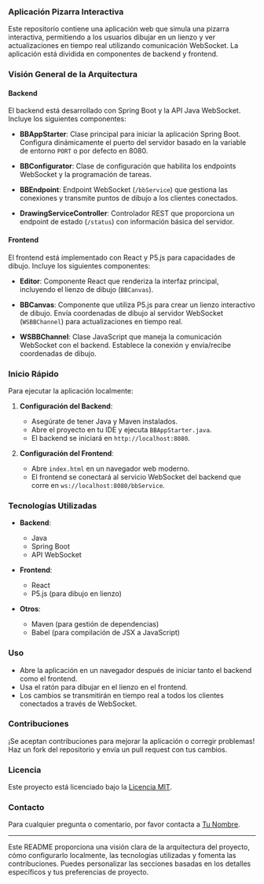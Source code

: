 ### Aplicación Pizarra Interactiva

Este repositorio contiene una aplicación web que simula una pizarra interactiva, permitiendo a los usuarios dibujar en un lienzo y ver actualizaciones en tiempo real utilizando comunicación WebSocket. La aplicación está dividida en componentes de backend y frontend.

### Visión General de la Arquitectura

#### Backend

El backend está desarrollado con Spring Boot y la API Java WebSocket. Incluye los siguientes componentes:

- **BBAppStarter**: Clase principal para iniciar la aplicación Spring Boot. Configura dinámicamente el puerto del servidor basado en la variable de entorno `PORT` o por defecto en 8080.
  
- **BBConfigurator**: Clase de configuración que habilita los endpoints WebSocket y la programación de tareas.

- **BBEndpoint**: Endpoint WebSocket (`/bbService`) que gestiona las conexiones y transmite puntos de dibujo a los clientes conectados.

- **DrawingServiceController**: Controlador REST que proporciona un endpoint de estado (`/status`) con información básica del servidor.

#### Frontend

El frontend está implementado con React y P5.js para capacidades de dibujo. Incluye los siguientes componentes:

- **Editor**: Componente React que renderiza la interfaz principal, incluyendo el lienzo de dibujo (`BBCanvas`).
  
- **BBCanvas**: Componente que utiliza P5.js para crear un lienzo interactivo de dibujo. Envía coordenadas de dibujo al servidor WebSocket (`WSBBChannel`) para actualizaciones en tiempo real.
  
- **WSBBChannel**: Clase JavaScript que maneja la comunicación WebSocket con el backend. Establece la conexión y envía/recibe coordenadas de dibujo.

### Inicio Rápido

Para ejecutar la aplicación localmente:

1. **Configuración del Backend**:
   - Asegúrate de tener Java y Maven instalados.
   - Abre el proyecto en tu IDE y ejecuta `BBAppStarter.java`.
   - El backend se iniciará en `http://localhost:8080`.

2. **Configuración del Frontend**:
   - Abre `index.html` en un navegador web moderno.
   - El frontend se conectará al servicio WebSocket del backend que corre en `ws://localhost:8080/bbService`.

### Tecnologías Utilizadas

- **Backend**:
  - Java
  - Spring Boot
  - API WebSocket
  
- **Frontend**:
  - React
  - P5.js (para dibujo en lienzo)
  
- **Otros**:
  - Maven (para gestión de dependencias)
  - Babel (para compilación de JSX a JavaScript)
  
### Uso

- Abre la aplicación en un navegador después de iniciar tanto el backend como el frontend.
- Usa el ratón para dibujar en el lienzo en el frontend.
- Los cambios se transmitirán en tiempo real a todos los clientes conectados a través de WebSocket.

### Contribuciones

¡Se aceptan contribuciones para mejorar la aplicación o corregir problemas! Haz un fork del repositorio y envía un pull request con tus cambios.

### Licencia

Este proyecto está licenciado bajo la [Licencia MIT](LICENSE).

### Contacto

Para cualquier pregunta o comentario, por favor contacta a [Tu Nombre](mailto:tu-email@example.com).

---

Este README proporciona una visión clara de la arquitectura del proyecto, cómo configurarlo localmente, las tecnologías utilizadas y fomenta las contribuciones. Puedes personalizar las secciones basadas en los detalles específicos y tus preferencias de proyecto.

